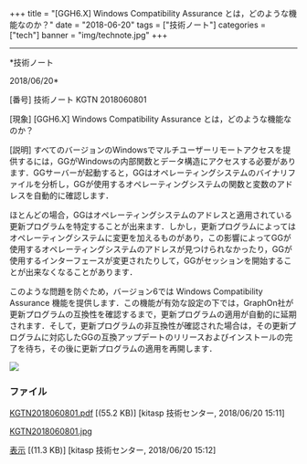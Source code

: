 ﻿+++
title = "[GGH6.X] Windows Compatibility Assurance とは，どのような機能なのか？"
date = "2018-06-20"
tags = ["技術ノート"]
categories = ["tech"]
banner = "img/technote.jpg"
+++

-----------------------------------------------------------------------------------------------------------------------------

*技術ノート

2018/06/20*


[番号]
技術ノート KGTN 2018060801

[現象]
[GGH6.X] Windows Compatibility Assurance とは，どのような機能なのか？

[説明]
すべてのバージョンのWindowsでマルチユーザーリモートアクセスを提供するには，GGがWindowsの内部関数とデータ構造にアクセスする必要があります．GGサーバーが起動すると，GGはオペレーティングシステムのバイナリファイルを分析し，GGが使用するオペレーティングシステムの関数と変数のアドレスを自動的に確認します．

ほとんどの場合，GGはオペレーティングシステムのアドレスと適用されている更新プログラムを特定することが出来ます．しかし，更新プログラムによってはオペレーティングシステムに変更を加えるものがあり，この影響によってGGが使用するオペレーティングシステムのアドレスが見つけられなかったり，GGが使用するインターフェースが変更されたりして，GGがセッションを開始することが出来なくなることがあります．

このような問題を防ぐため，バージョン6では Windows Compatibility
Assurance
機能を提供します．この機能が有効な設定の下では，GraphOn社が更新プログラムの互換性を確認するまで，更新プログラムの適用が自動的に延期されます．そして，更新プログラムの非互換性が確認された場合は，その更新プログラムに対応したGGの互換アップデートのリリースおよびインストールの完了を待ち，その後に更新プログラムの適用を再開します．

![](http://techreport.kitasp.net/attachments/download/4063/KGTN2018060801.jpg)


### ファイル

 
 


[KGTN2018060801.pdf](http://techreport.kitasp.net/attachments/download/4062/KGTN2018060801.pdf)
 [(55.2 KB)] [kitasp 技術センター, 2018/06/20
15:11]

[KGTN2018060801.jpg](http://techreport.kitasp.net/attachments/download/4063/KGTN2018060801.jpg)

[表示](http://techreport.kitasp.net/attachments/4063/KGTN2018060801.jpg "表示")
 [(11.3 KB)] [kitasp 技術センター, 2018/06/20
15:12]


 


 

